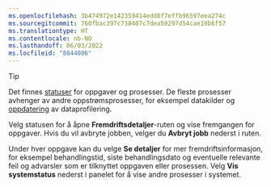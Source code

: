 ```yaml
---
ms.openlocfilehash: 3b474972e142359414edd8f7effb96597eea274c
ms.sourcegitcommit: 760fbac397c738407c7dea59297d54cae19b6f57
ms.translationtype: HT
ms.contentlocale: nb-NO
ms.lasthandoff: 06/03/2022
ms.locfileid: "8844006"
---
```

> [!TIP] 
> Det finnes [statuser](../system.md#status-definitions) for oppgaver og prosesser. De fleste prosesser avhenger av andre oppstrømsprosesser, for eksempel datakilder og [oppdatering](../system.md#refresh-processes) av dataprofilering. 
> 
> Velg statusen for å åpne **Fremdriftsdetaljer**-ruten og vise fremgangen for oppgaver. Hvis du vil avbryte jobben, velger du **Avbryt jobb** nederst i ruten. 
> 
> Under hver oppgave kan du velge **Se detaljer** for mer fremdriftsinformasjon, for eksempel behandlingstid, siste behandlingsdato og eventuelle relevante feil og advarsler som er tilknyttet oppgaven eller prosessen. Velg **Vis systemstatus** nederst i panelet for å vise andre prosesser i systemet.